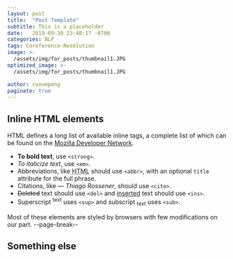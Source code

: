 ```yaml
---
layout: post
title:  "Post Template"
subtitle: This is a placeholder
date:   2019-09-30 23:48:17 -0700
categories: NLP
tags: Coreference-Resolution
image: >-
  /assets/img/for_posts/thumbnail1.JPG
optimized_image: >-
  /assets/img/for_posts/thumbnail1.JPG

author: ruxuepeng
paginate: true
---
```

## Inline HTML elements

HTML defines a long list of available inline tags, a complete list of which can be found on the [Mozilla Developer Network](https://developer.mozilla.org/en-US/docs/Web/HTML/Element).

* **To bold text**, use `<strong>`.
* _To italicize text_, use `<em>`.
* Abbreviations, like <abbr title="HyperText Markup Langage">HTML</abbr> should use `<abbr>`, with an optional `title` attribute for the full phrase.
* Citations, like <cite>&mdash; Thiago Rossener</cite>, should use `<cite>`.
* <del>Deleted</del> text should use `<del>` and <ins>inserted</ins> text should use `<ins>`.
* Superscript <sup>text</sup> uses `<sup>` and subscript <sub>text</sub> uses `<sub>`.

Most of these elements are styled by browsers with few modifications on our part.
--page-break--

## Something else
